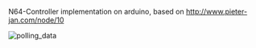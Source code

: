 N64-Controller implementation on arduino, based on
http://www.pieter-jan.com/node/10

![polling_data](http://sneaky-ninja.de/download/polling_detail.png)
